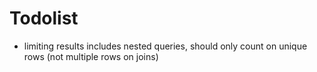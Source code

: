 # Todolist

- limiting results includes nested queries, should only count on unique rows (not multiple rows on joins)
